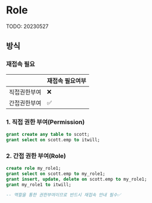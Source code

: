 # Role

TODO: 20230527



## 방식

### 재접속 필요

|              | 재접속 필요여부 |
| ------------ | --------------- |
| 직접권한부여 | ❌               |
| 간접권한부여 | ✅               |

### 1. 직접 권한 부여(Permission)

```sql
grant create any table to scott;
grant select on scott.emp to itwill;
```

### 2. 간접 권한 부여(Role)

```sql
create role my_role1;
grant select on scott.emp to my_role1;
grant insert, update, delete on scott.emp to my_role1;
grant my_role1 to itwill;

-- 역할을 통한 권한부여이므로 반드시 재접속 안내 필수✅
```

